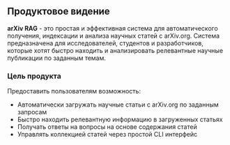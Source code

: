 ## Продуктовое видение

**arXiv RAG** - это простая и эффективная система для автоматического получения, индексации и анализа научных статей с arXiv.org. Система предназначена для исследователей, студентов и разработчиков, которые хотят быстро находить и анализировать релевантные научные публикации по заданным темам.

### Цель продукта
Предоставить пользователям возможность:
- Автоматически загружать научные статьи с arXiv.org по заданным запросам
- Быстро находить релевантную информацию в загруженных статьях
- Получать ответы на вопросы на основе содержания статей
- Управлять коллекцией статей через простой CLI интерфейс